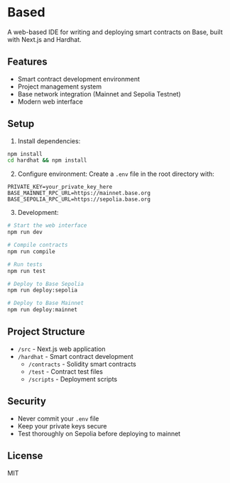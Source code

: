 # Based

A web-based IDE for writing and deploying smart contracts on Base, built with Next.js and Hardhat.

## Features

- Smart contract development environment
- Project management system
- Base network integration (Mainnet and Sepolia Testnet)
- Modern web interface

## Setup

1. Install dependencies:
```bash
npm install
cd hardhat && npm install
```

2. Configure environment:
Create a `.env` file in the root directory with:
```
PRIVATE_KEY=your_private_key_here
BASE_MAINNET_RPC_URL=https://mainnet.base.org
BASE_SEPOLIA_RPC_URL=https://sepolia.base.org
```

3. Development:
```bash
# Start the web interface
npm run dev

# Compile contracts
npm run compile

# Run tests
npm run test

# Deploy to Base Sepolia
npm run deploy:sepolia

# Deploy to Base Mainnet
npm run deploy:mainnet
```

## Project Structure

- `/src` - Next.js web application
- `/hardhat` - Smart contract development
  - `/contracts` - Solidity smart contracts
  - `/test` - Contract test files
  - `/scripts` - Deployment scripts

## Security

- Never commit your `.env` file
- Keep your private keys secure
- Test thoroughly on Sepolia before deploying to mainnet

## License

MIT
